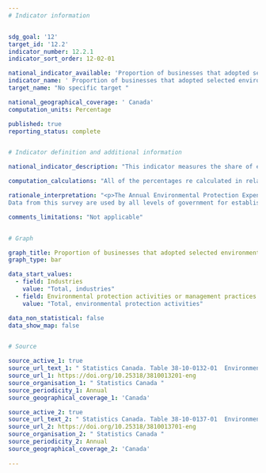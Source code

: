 ```yaml
---
# Indicator information


sdg_goal: '12'
target_id: '12.2'
indicator_number: 12.2.1
indicator_sort_order: 12-02-01

national_indicator_available: 'Proportion of businesses that adopted selected environmental protection activities and management practices'
indicator_name: ' Proportion of businesses that adopted selected environmental protection activities and management practices '
target_name: "No specific target "

national_geographical_coverage: ' Canada'
computation_units: Percentage

published: true
reporting_status: complete


# Indicator definition and additional information

national_indicator_description: "This indicator measures the share of establishments investing in environmental protection activities or management practices."

computation_calculations: "All of the percentages re calculated in relation to the total number of establishments in the category."

rationale_interpretation: "<p>The Annual Environmental Protection Expenditures Survey provides a measure of the costs incurred by Canadian industries to protect the environment, whether or not they are in response to current or anticipated Canadian or international environmental regulations, conventions or voluntary agreements. The survey also collects information on the goods, technologies and services purchased by industries as well as the processes and practices adopted by them to protect the environment.<br>
Data from this survey are used by all levels of government for establishing informed environmental policies. The private sector also uses this information in the corporate decision-making process.</p>"

comments_limitations: "Not applicable"


# Graph

graph_title: Proportion of businesses that adopted selected environmental protection activities and management practices
graph_type: bar

data_start_values:
  - field: Industries
    value: "Total, industries"
  - field: Environmental protection activities or management practices
    value: "Total, environmental protection activities"

data_non_statistical: false
data_show_map: false


# Source 

source_active_1: true
source_url_text_1: " Statistics Canada. Table 38-10-0132-01  Environmental protection activities by industry "
source_url_1: https://doi.org/10.25318/3810013201-eng
source_organisation_1: " Statistics Canada "
source_periodicity_1: Annual
source_geographical_coverage_1: 'Canada'

source_active_2: true
source_url_text_2: " Statistics Canada. Table 38-10-0137-01  Environmental Management Practices by industry "
source_url_2: https://doi.org/10.25318/3810013701-eng
source_organisation_2: " Statistics Canada "
source_periodicity_2: Annual
source_geographical_coverage_2: 'Canada'
 
---
```


